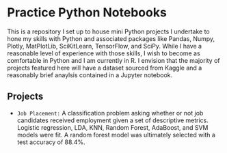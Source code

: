 # Practice Python Notebooks

This is a repository I set up to house mini Python projects I undertake to hone my skills with Python and associated packages like Pandas, Numpy, Plotly, MatPlotLib, SciKitLearn, TensorFlow, and SciPy. While I have a reasonable level of experience with those skills, I wish to become as comfortable in Python and I am currently in R. I envision that the majority of projects featured here will have a dataset sourced from Kaggle and a reasonably brief anaylsis contained in a Jupyter notebook. 

## Projects

* `Job Placement:` A classification problem asking whether or not job candidates received employment given a set of descriptive metrics. Logistic regression, LDA, KNN, Random Forest, AdaBoost, and SVM models were fit. A random forest model was ultimately selected with a test accuracy of 88.4%.
